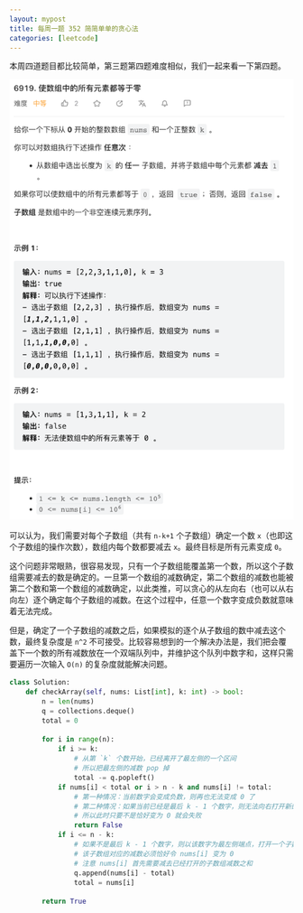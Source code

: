 ```yaml
---
layout: mypost
title: 每周一题 352 简简单单的贪心法
categories: [leetcode]
---
```


本周四道题目都比较简单，第三题第四题难度相似，我们一起来看一下第四题。

![Problem 4](../../posts/2023-leetcode/lc-wk-352-p4.png)

可以认为，我们需要对每个子数组（共有 `n-k+1` 个子数组）确定一个数 `x`（也即这个子数组的操作次数），数组内每个数都要减去 `x`。最终目标是所有元素变成 `0`。

这个问题非常眼熟，很容易发现，只有一个子数组能覆盖第一个数，所以这个子数组需要减去的数是确定的。一旦第一个数组的减数确定，第二个数组的减数也能被第二个数和第一个数组的减数确定，以此类推，可以贪心的从左向右（也可以从右向左）逐个确定每个子数组的减数。在这个过程中，任意一个数字变成负数就意味着无法完成。

但是，确定了一个子数组的减数之后，如果模拟的逐个从子数组的数中减去这个数，最终复杂度是 `n^2` 不可接受。比较容易想到的一个解决办法是，我们把会覆盖下一个数的所有减数放在一个双端队列中，并维护这个队列中数字和，这样只需要遍历一次输入 `O(n)` 的复杂度就能解决问题。

```py
class Solution:
    def checkArray(self, nums: List[int], k: int) -> bool:
        n = len(nums)
        q = collections.deque()
        total = 0
        
        for i in range(n):
            if i >= k:
                # 从第 `k` 个数开始，已经离开了最左侧的一个区间
                # 所以把最左侧的减数 pop 掉
                total -= q.popleft()
            if nums[i] < total or i > n - k and nums[i] != total:
                # 第一种情况：当前数字会变成负数，则再也无法变成 0 了
                # 第二种情况：如果当前已经是最后 k - 1 个数字，则无法向右打开新的子数组
                # 所以此时只要不是恰好变为 0 就会失败
                return False
            if i <= n - k:
                # 如果不是最后 k - 1 个数字，则以该数字为最左侧端点，打开一个子数组
                # 该子数组对应的减数必须恰好令 nums[i] 变为 0
                # 注意 nums[i] 首先需要减去已经打开的子数组减数之和
                q.append(nums[i] - total)
                total = nums[i]
        
        return True
```